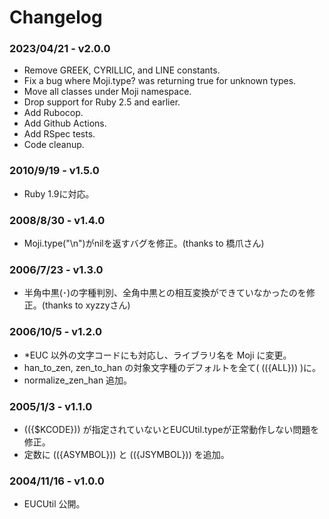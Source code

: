 # Changelog

### 2023/04/21 - v2.0.0

- Remove GREEK, CYRILLIC, and LINE constants.
- Fix a bug where Moji.type? was returning true for unknown types.
- Move all classes under Moji namespace.
- Drop support for Ruby 2.5 and earlier.
- Add Rubocop.
- Add Github Actions.
- Add RSpec tests.
- Code cleanup.

### 2010/9/19 - v1.5.0

- Ruby 1.9に対応。

### 2008/8/30 - v1.4.0

- Moji.type("\n")がnilを返すバグを修正。(thanks to 橋爪さん)

### 2006/7/23 - v1.3.0

- 半角中黒(･)の字種判別、全角中黒との相互変換ができていなかったのを修正。(thanks to xyzzyさん)

### 2006/10/5 - v1.2.0

- *EUC 以外の文字コードにも対応し、ライブラリ名を Moji に変更。
- han_to_zen, zen_to_han の対象文字種のデフォルトを全て( (({ALL})) )に。
- normalize_zen_han 追加。

### 2005/1/3 - v1.1.0

- (({$KCODE})) が指定されていないとEUCUtil.typeが正常動作しない問題を修正。
- 定数に (({ASYMBOL})) と (({JSYMBOL})) を追加。

### 2004/11/16 - v1.0.0

- EUCUtil 公開。
